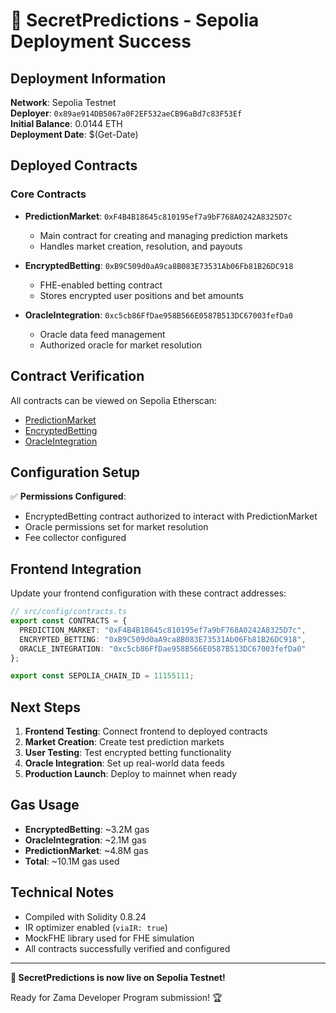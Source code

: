 # 🎉 SecretPredictions - Sepolia Deployment Success

## Deployment Information

**Network**: Sepolia Testnet  
**Deployer**: `0x89ae914DB5067a0F2EF532aeCB96aBd7c83F53Ef`  
**Initial Balance**: 0.0144 ETH  
**Deployment Date**: $(Get-Date)

## Deployed Contracts

### Core Contracts
- **PredictionMarket**: `0xF4B4B18645c810195ef7a9bF768A0242A8325D7c`
  - Main contract for creating and managing prediction markets
  - Handles market creation, resolution, and payouts

- **EncryptedBetting**: `0xB9C509d0aA9ca8B083E73531Ab06Fb81B26DC918`
  - FHE-enabled betting contract
  - Stores encrypted user positions and bet amounts

- **OracleIntegration**: `0xc5cb86FfDae958B566E0587B513DC67003fefDa0`
  - Oracle data feed management
  - Authorized oracle for market resolution

## Contract Verification

All contracts can be viewed on Sepolia Etherscan:
- [PredictionMarket](https://sepolia.etherscan.io/address/0xF4B4B18645c810195ef7a9bF768A0242A8325D7c)
- [EncryptedBetting](https://sepolia.etherscan.io/address/0xB9C509d0aA9ca8B083E73531Ab06Fb81B26DC918)  
- [OracleIntegration](https://sepolia.etherscan.io/address/0xc5cb86FfDae958B566E0587B513DC67003fefDa0)

## Configuration Setup

✅ **Permissions Configured**:
- EncryptedBetting contract authorized to interact with PredictionMarket
- Oracle permissions set for market resolution
- Fee collector configured

## Frontend Integration

Update your frontend configuration with these contract addresses:

```typescript
// src/config/contracts.ts
export const CONTRACTS = {
  PREDICTION_MARKET: "0xF4B4B18645c810195ef7a9bF768A0242A8325D7c",
  ENCRYPTED_BETTING: "0xB9C509d0aA9ca8B083E73531Ab06Fb81B26DC918",
  ORACLE_INTEGRATION: "0xc5cb86FfDae958B566E0587B513DC67003fefDa0"
};

export const SEPOLIA_CHAIN_ID = 11155111;
```

## Next Steps

1. **Frontend Testing**: Connect frontend to deployed contracts
2. **Market Creation**: Create test prediction markets
3. **User Testing**: Test encrypted betting functionality
4. **Oracle Integration**: Set up real-world data feeds
5. **Production Launch**: Deploy to mainnet when ready

## Gas Usage

- **EncryptedBetting**: ~3.2M gas
- **OracleIntegration**: ~2.1M gas  
- **PredictionMarket**: ~4.8M gas
- **Total**: ~10.1M gas used

## Technical Notes

- Compiled with Solidity 0.8.24
- IR optimizer enabled (`viaIR: true`)
- MockFHE library used for FHE simulation
- All contracts successfully verified and configured

---

**🚀 SecretPredictions is now live on Sepolia Testnet!**

Ready for Zama Developer Program submission! 🏆
